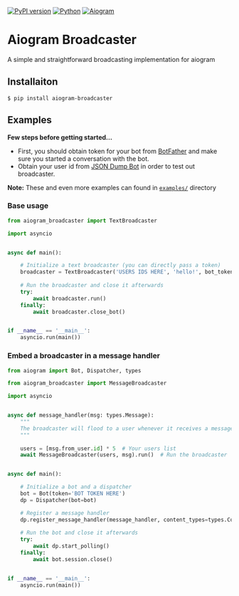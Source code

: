 [![PyPI version](https://img.shields.io/pypi/v/aiogram-broadcaster.svg)](https://pypi.org/project/aiogram-broadcaster/0.0.2/) [![Python](https://img.shields.io/badge/Python-3.7+-green)](https://www.python.org/downloads/) [![Aiogram](https://img.shields.io/badge/aiogram-2.12+-blue)](https://pypi.org/project/aiogram/) 

# Aiogram Broadcaster

A simple and straightforward broadcasting implementation for aiogram

## Installaiton

    $ pip install aiogram-broadcaster

## Examples

**Few steps before getting started...**

- First, you should obtain token for your bot from [BotFather](https://t.me/BotFather)
and make sure you started a conversation with the bot.
- Obtain your user id from [JSON Dump Bot](https://t.me/JsonDumpBot) in order to test out broadcaster.

**Note:** These and even more examples can found in [`examples/`](https://github.com/fonco/aiogram_broadcaster/tree/main/examples) directory

### Base usage
```python
from aiogram_broadcaster import TextBroadcaster

import asyncio


async def main():

    # Initialize a text broadcaster (you can directly pass a token)
    broadcaster = TextBroadcaster('USERS IDS HERE', 'hello!', bot_token='BOT TOKEN HERE')
    
    # Run the broadcaster and close it afterwards
    try:
        await broadcaster.run()
    finally:
        await broadcaster.close_bot()


if __name__ == '__main__':
    asyncio.run(main())
```

### Embed a broadcaster in a message handler
```python
from aiogram import Bot, Dispatcher, types

from aiogram_broadcaster import MessageBroadcaster

import asyncio


async def message_handler(msg: types.Message):
    """
    The broadcaster will flood to a user whenever it receives a message
    """
    
    users = [msg.from_user.id] * 5  # Your users list
    await MessageBroadcaster(users, msg).run()  # Run the broadcaster


async def main():

    # Initialize a bot and a dispatcher
    bot = Bot(token='BOT TOKEN HERE')
    dp = Dispatcher(bot=bot)

    # Register a message handler
    dp.register_message_handler(message_handler, content_types=types.ContentTypes.ANY)
    
    # Run the bot and close it afterwards
    try:
        await dp.start_polling()
    finally:
        await bot.session.close()


if __name__ == '__main__':
    asyncio.run(main())
```

